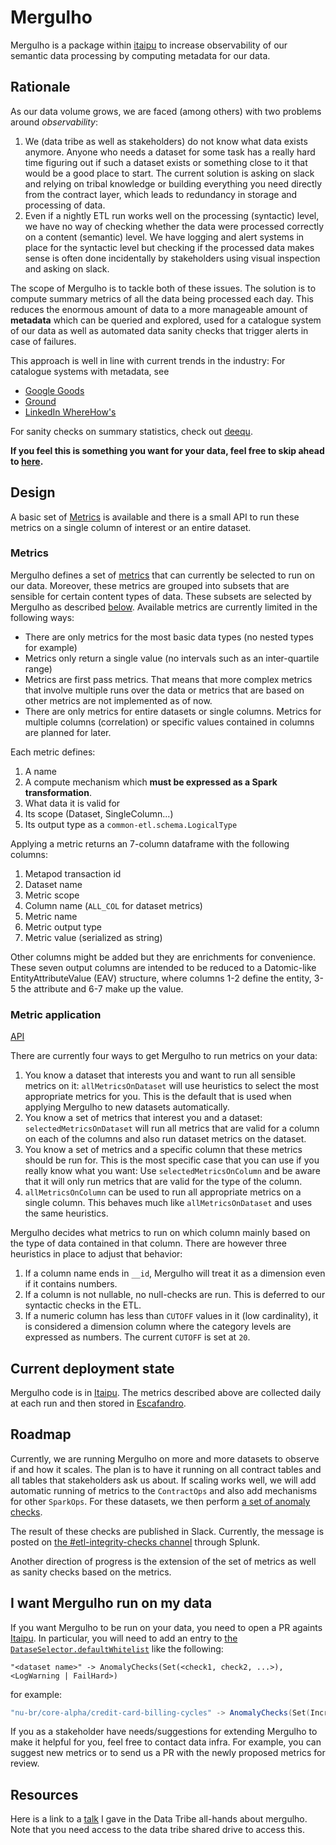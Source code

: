 # Mergulho

Mergulho is a package within
[itaipu](https://github.com/nubank/itaipu) to increase observability of
our semantic data processing by computing metadata for our data.


## Rationale

As our data volume grows, we are faced (among others) with two problems around
_observability_:

1. We (data tribe as well as stakeholders) do not know what data exists
   anymore. Anyone who needs a dataset for some task has a really hard time
   figuring out if such a dataset exists or something close to it that would be
   a good place to start. The current solution is asking on slack and relying
   on tribal knowledge or building everything you need directly from the
   contract layer, which leads to redundancy in storage and processing of data.
2. Even if a nightly ETL run works well on the processing (syntactic) level, we
   have no way of checking whether the data were processed correctly on a
   content (semantic) level. We have logging and alert systems in place for the
   syntactic level but checking if the processed data makes sense is often done
   incidentally by stakeholders using visual inspection and asking on slack.

The scope of Mergulho is to tackle both of these issues. The solution is to
compute summary metrics of all the data being processed each day. This reduces
the enormous amount of data to a more manageable amount of **metadata** which
can be queried and explored, used for a catalogue system of our data as well as
automated data sanity checks that trigger alerts in case of failures.

This approach is well in line with current trends in the industry: For
catalogue systems with metadata, see

* [Google Goods](https://research.google.com/pubs/pub45390.html)
* [Ground](http://cidrdb.org/cidr2017/papers/p111-hellerstein-cidr17.pdf)
* [LinkedIn WhereHow's](https://github.com/linkedin/WhereHows)

For sanity checks on summary statistics, check out [deequ](https://github.com/awslabs/deequ).

**If you feel this is something you want for your data, feel free to skip ahead
to [here](#i-want-mergulho-run-on-my-data).**


## Design

A basic set of [Metrics](#metrics) is available and there is a small
API to run these metrics on a single column of interest or an entire
dataset.

### Metrics

Mergulho defines a set of [metrics](https://github.com/nubank/itaipu/blob/master/common-etl/src/main/scala/mergulho/Metric.scala)
that can currently be selected to run on our data. Moreover, these metrics are
grouped into subsets that are sensible for certain content types of data. These
subsets are selected by Mergulho as described [below](#metric-application).
Available metrics are currently limited in the following ways:

* There are only metrics for the most basic data types (no nested types for example)
* Metrics only return a single value (no intervals such as an inter-quartile range)
* Metrics are first pass metrics. That means that more complex metrics that
  involve multiple runs over the data or metrics that are based on other
  metrics are not implemented as of now.
* There are only metrics for entire datasets or single columns. Metrics for
  multiple columns (correlation) or specific values contained in columns are planned for
  later.

Each metric defines:

1. A name
2. A compute mechanism which **must be expressed as a Spark transformation**.
3. What data it is valid for
4. Its scope (Dataset, SingleColumn...)
5. Its output type as a `common-etl.schema.LogicalType`

Applying a metric returns an 7-column dataframe with the following columns:

1. Metapod transaction id
2. Dataset name
3. Metric scope
4. Column name (`ALL_COL` for dataset metrics)
5. Metric name
6. Metric output type
7. Metric value (serialized as string)

Other columns might be added but they are enrichments for convenience. These
seven output columns are intended to be reduced to a Datomic-like
EntityAttributeValue (EAV) structure, where columns 1-2 define the entity, 3-5
the attribute and 6-7 make up the value.

### Metric application

[API](https://github.com/nubank/itaipu/blob/master/common-etl/src/main/scala/mergulho/Mergulho.scala#L11)

There are currently four ways to get Mergulho to run metrics on your data:

1. You know a dataset that interests you and want to run all sensible metrics
   on it: `allMetricsOnDataset` will use heuristics to select the most
   appropriate metrics for you. This is the default that is used when applying
   Mergulho to new datasets automatically.
2. You know a set of metrics that interest you and a dataset:
   `selectedMetricsOnDataset` will run all metrics that are valid for a column
   on each of the columns and also run dataset metrics on the dataset.
3. You know a set of metrics and a specific column that these metrics should be
   run for. This is the most specific case that you can use if you really know
   what you want: Use `selectedMetricsOnColumn` and be aware that it will only
   run metrics that are valid for the type of the column.
4. `allMetricsOnColumn` can be used to run all appropriate metrics on a single
   column. This behaves much like `allMetricsOnDataset` and uses the same
   heuristics.

Mergulho decides what metrics to run on which column mainly based on the type
of data contained in that column. There are however three heuristics in place
to adjust that behavior:

1. If a column name ends in `__id`, Mergulho will treat it as a dimension even
   if it contains numbers.
2. If a column is not nullable, no null-checks are run. This is deferred to our
   syntactic checks in the ETL.
3. If a numeric column has less than `CUTOFF` values in it (low cardinality),
   it is considered a dimension column where the category levels are expressed
   as numbers. The current `CUTOFF` is set at `20`.


## Current deployment state

Mergulho code is in [Itaipu](https://github.com/nubank/itaipu). The
metrics described above are collected daily at each run and then
stored in [Escafandro](https://github.com/nubank/itaipu).

## Roadmap

Currently, we are running Mergulho on more and more datasets to
observe if and how it scales. The plan is to have it running on all
contract tables and all tables that stakeholders ask us about. If
scaling works well, we will add automatic running of metrics to the
`ContractOps` and also add mechanisms for other `SparkOps`. For these
datasets, we then perform [a set of anomaly
checks](https://github.com/nubank/itaipu/blob/master/common-etl/src/main/scala/common_etl/evaluator/steps/mergulho/DatasetSelector.scala).

The result of these checks are published in Slack. Currently, the
message is posted on [the #etl-integrity-checks
channel](https://nubank.slack.com/archives/CGBLGLYFK) through Splunk.

Another direction of progress is the extension of the set of metrics as well as
sanity checks based on the metrics.

## I want Mergulho run on my data

If you want Mergulho to be run on your data, you need to open a PR
againts [Itaipu](https://github.com/nubank/itaipu). In particular, you
will need to add an entry to [the
`DataseSelector.defaultWhitelist`](https://github.com/nubank/itaipu/blob/master/common-etl/src/main/scala/common_etl/evaluator/steps/mergulho/DatasetSelector.scala)
like the following:

```
"<dataset name>" -> AnomalyChecks(Set(<check1, check2, ...>), <LogWarning | FailHard>)
```

for example:

```scala
"nu-br/core-alpha/credit-card-billing-cycles" -> AnomalyChecks(Set(IncreasingRowCountChecker), LogWarning)
```

If you as a stakeholder have needs/suggestions for extending Mergulho
to make it helpful for you, feel free to contact data infra. For
example, you can suggest new metrics or to send us a PR with the newly
proposed metrics for review.

## Resources

Here is a link to a
[talk](https://docs.google.com/presentation/d/1EVG6_zpc_79txV-CB4Jr5L0zV-_-JFzryQlbSekC8ic/edit#slide=id.p)
I gave in the Data Tribe all-hands about mergulho. Note that you need
access to the data tribe shared drive to access this.

